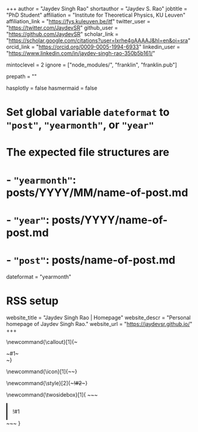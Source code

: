 +++
author = "Jaydev Singh Rao"
shortauthor = "Jaydev S. Rao"
jobtitle = "PhD Student"
affiliation = "Institute for Theoretical Physics, KU Leuven"
affiliation_link = "https://fys.kuleuven.be/itf"
twitter_user = "https://twitter.com/JaydevSR"
github_user = "https://github.com/JaydevSR"
scholar_link = "https://scholar.google.com/citations?user=Ixrhe4gAAAAJ&hl=en&oi=sra"
orcid_link = "https://orcid.org/0009-0005-1994-6933"
linkedin_user = "https://www.linkedin.com/in/jaydev-singh-rao-350b5b161/"

mintoclevel = 2
ignore = ["node_modules/", "franklin", "franklin.pub"]

prepath = ""

hasplotly = false
hasmermaid = false

# Set global variable `dateformat` to `"post"`, `"yearmonth"`, or `"year"`
# The expected file structures are
# - `"yearmonth"`: posts/YYYY/MM/name-of-post.md
# - `"year"`: posts/YYYY/name-of-post.md
# - `"post"`: posts/name-of-post.md
dateformat = "yearmonth"
# RSS setup
website_title = "Jaydev Singh Rao | Homepage"
website_descr = "Personal homepage of Jaydev Singh Rao."
website_url   = "https://jaydevsr.github.io/"
+++

\newcommand{\callout}[1]{~~~<div class="alert alert-note"><div>~~~#1~~~</div></div>~~~}

\newcommand{\icon}[1]{~~~<i class="fas fa-~~~!#1~~~"></i>~~~}

\newcommand{\style}[2]{~~~<span style="!#1">!#2</span>~~~}

\newcommand{\twosidebox}[1]{
    ~~~
    <div style="
            border-style: hidden hidden hidden solid;
            border-image: 
                linear-gradient(
                    to bottom, 
                    var(--tertiary-color), 
                    rgba(0, 0, 0, 0)
                ) 1 100%;
            padding: 1em;
            margin-top: 0.5em;">
        !#1
    </div>
    ~~~
}